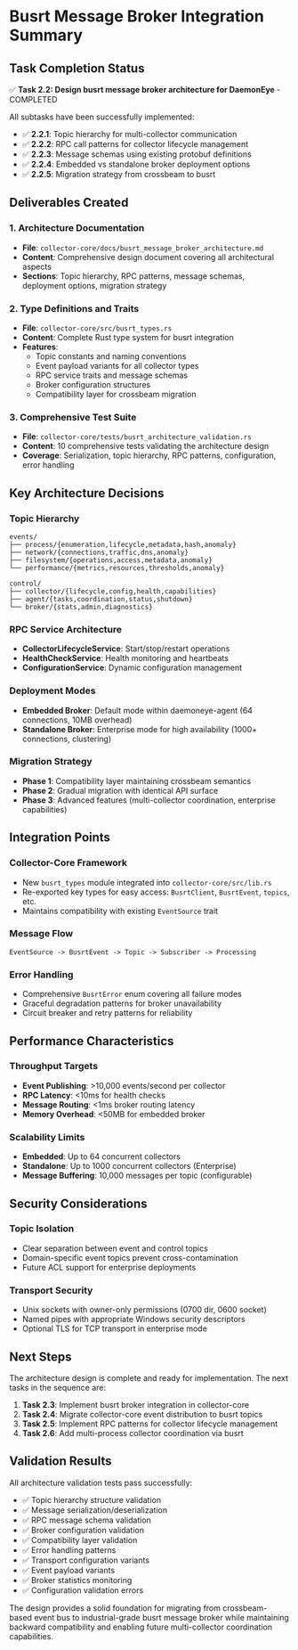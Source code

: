 # Busrt Message Broker Integration Summary

## Task Completion Status

✅ **Task 2.2: Design busrt message broker architecture for DaemonEye** - COMPLETED

All subtasks have been successfully implemented:

- ✅ **2.2.1**: Topic hierarchy for multi-collector communication
- ✅ **2.2.2**: RPC call patterns for collector lifecycle management
- ✅ **2.2.3**: Message schemas using existing protobuf definitions
- ✅ **2.2.4**: Embedded vs standalone broker deployment options
- ✅ **2.2.5**: Migration strategy from crossbeam to busrt

## Deliverables Created

### 1. Architecture Documentation

- **File**: `collector-core/docs/busrt_message_broker_architecture.md`
- **Content**: Comprehensive design document covering all architectural aspects
- **Sections**: Topic hierarchy, RPC patterns, message schemas, deployment options, migration strategy

### 2. Type Definitions and Traits

- **File**: `collector-core/src/busrt_types.rs`
- **Content**: Complete Rust type system for busrt integration
- **Features**:
  - Topic constants and naming conventions
  - Event payload variants for all collector types
  - RPC service traits and message schemas
  - Broker configuration structures
  - Compatibility layer for crossbeam migration

### 3. Comprehensive Test Suite

- **File**: `collector-core/tests/busrt_architecture_validation.rs`
- **Content**: 10 comprehensive tests validating the architecture design
- **Coverage**: Serialization, topic hierarchy, RPC patterns, configuration, error handling

## Key Architecture Decisions

### Topic Hierarchy

```
events/
├── process/{enumeration,lifecycle,metadata,hash,anomaly}
├── network/{connections,traffic,dns,anomaly}
├── filesystem/{operations,access,metadata,anomaly}
└── performance/{metrics,resources,thresholds,anomaly}

control/
├── collector/{lifecycle,config,health,capabilities}
├── agent/{tasks,coordination,status,shutdown}
└── broker/{stats,admin,diagnostics}
```

### RPC Service Architecture

- **CollectorLifecycleService**: Start/stop/restart operations
- **HealthCheckService**: Health monitoring and heartbeats
- **ConfigurationService**: Dynamic configuration management

### Deployment Modes

- **Embedded Broker**: Default mode within daemoneye-agent (64 connections, 10MB overhead)
- **Standalone Broker**: Enterprise mode for high availability (1000+ connections, clustering)

### Migration Strategy

- **Phase 1**: Compatibility layer maintaining crossbeam semantics
- **Phase 2**: Gradual migration with identical API surface
- **Phase 3**: Advanced features (multi-collector coordination, enterprise capabilities)

## Integration Points

### Collector-Core Framework

- New `busrt_types` module integrated into `collector-core/src/lib.rs`
- Re-exported key types for easy access: `BusrtClient`, `BusrtEvent`, `topics`, etc.
- Maintains compatibility with existing `EventSource` trait

### Message Flow

```
EventSource -> BusrtEvent -> Topic -> Subscriber -> Processing
```

### Error Handling

- Comprehensive `BusrtError` enum covering all failure modes
- Graceful degradation patterns for broker unavailability
- Circuit breaker and retry patterns for reliability

## Performance Characteristics

### Throughput Targets

- **Event Publishing**: >10,000 events/second per collector
- **RPC Latency**: \<10ms for health checks
- **Message Routing**: \<1ms broker routing latency
- **Memory Overhead**: \<50MB for embedded broker

### Scalability Limits

- **Embedded**: Up to 64 concurrent collectors
- **Standalone**: Up to 1000 concurrent collectors (Enterprise)
- **Message Buffering**: 10,000 messages per topic (configurable)

## Security Considerations

### Topic Isolation

- Clear separation between event and control topics
- Domain-specific event topics prevent cross-contamination
- Future ACL support for enterprise deployments

### Transport Security

- Unix sockets with owner-only permissions (0700 dir, 0600 socket)
- Named pipes with appropriate Windows security descriptors
- Optional TLS for TCP transport in enterprise mode

## Next Steps

The architecture design is complete and ready for implementation. The next tasks in the sequence are:

1. **Task 2.3**: Implement busrt broker integration in collector-core
2. **Task 2.4**: Migrate collector-core event distribution to busrt topics
3. **Task 2.5**: Implement RPC patterns for collector lifecycle management
4. **Task 2.6**: Add multi-process collector coordination via busrt

## Validation Results

All architecture validation tests pass successfully:

- ✅ Topic hierarchy structure validation
- ✅ Message serialization/deserialization
- ✅ RPC message schema validation
- ✅ Broker configuration validation
- ✅ Compatibility layer validation
- ✅ Error handling patterns
- ✅ Transport configuration variants
- ✅ Event payload variants
- ✅ Broker statistics monitoring
- ✅ Configuration validation errors

The design provides a solid foundation for migrating from crossbeam-based event bus to industrial-grade busrt message broker while maintaining backward compatibility and enabling future multi-collector coordination capabilities.
